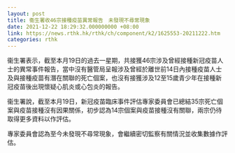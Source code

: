 ```yaml
---
layout: post
title: 衞生署收46宗接種疫苗異常報告　未發現不尋常現象
date: 2021-12-22 18:29:32.000000000 +08:00
link: https://news.rthk.hk/rthk/ch/component/k2/1625553-20211222.htm
categories: rthk
---
```


衞生署表示，截至本月19日的過去一星期，共接獲46宗涉及曾經接種新冠疫苗人士的異常事件報告，當中沒有醫管局呈報涉及曾經於離世前14日內接種疫苗人士及與接種疫苗有潛在關聯的死亡個案，也沒有接獲涉及12至15歲青少年在接種新冠疫苗後出現懷疑心肌炎或心包炎的報告。

衞生署說，截至本月19日，新冠疫苗臨床事件評估專家委員會已總結35宗死亡個案與疫苗接種沒有因果關係，初步認為14宗個案與疫苗接種沒有關聯，兩宗仍待取得更多資料以作評估。

專家委員會認為至今未發現不尋常現象，會繼續密切監察有關情況並收集數據作評估。
